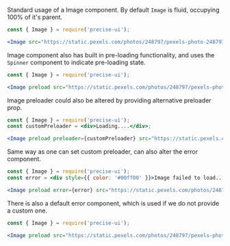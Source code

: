 Standard usage of a Image component. By default `Image` is fluid, occupying 100% of it's parent.

```jsx
const { Image } = require('precise-ui');

<Image src="https://static.pexels.com/photos/248797/pexels-photo-248797.jpeg" alt="image" />
```

Image component also has built in pre-loading functionality, and uses the `Spinner` component to indicate pre-loading state.

```jsx
const { Image } = require('precise-ui');

<Image preload src="https://static.pexels.com/photos/248797/pexels-photo-248797.jpeg" alt="image" />
```

Image preloader could also be altered by providing alternative preloader prop.

```jsx
const { Image } = require('precise-ui');
const customPreloader = <div>Loading....</div>;

<Image preload preloader={customPreloader} src="https://static.pexels.com/photos/248797/pexels-photo-248797.jpeg" alt="image" />
```

Same way as one can set custom preloader, can also alter the error component.

```jsx
const { Image } = require('precise-ui');
const error = <div style={{ color: '#00ff00' }}>Image failed to load....</div>;

<Image preload error={error} src="https://static.pexels.com/photos/248797/pexels-photo-248797" alt="image" />
```

There is also a default error component, which is used if we do not provide a custom one.

```jsx
const { Image } = require('precise-ui');

<Image preload src="https://static.pexels.com/photos/248797/pexels-photo-248797" alt="image" />
```
